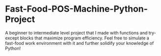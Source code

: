 # Fast-Food-POS-Machine-Python-Project
A beginner to intermediate level project that I made with functions and try-except blocks that maximize program efficiency.
Feel free to simulate a fast-food work environment with it and further solidify your knowledge of Python!
